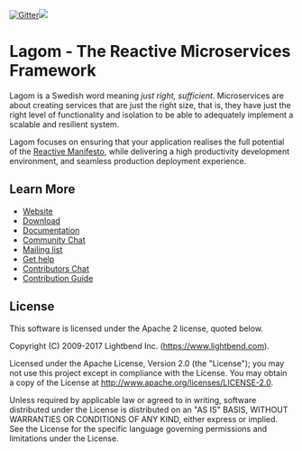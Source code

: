 [![Gitter](https://img.shields.io/gitter/room/gitterHQ/gitter.svg)](https://gitter.im/lagom/lagom?utm_source=badge&utm_medium=badge&utm_campaign=pr-badge&utm_content=badge)[<img src="https://img.shields.io/travis/lagom/lagom.svg"/>](https://travis-ci.org/lagom/lagom)

# Lagom - The Reactive Microservices Framework

Lagom is a Swedish word meaning *just right, sufficient*. Microservices are about creating services that are just the right size, that is, they have just the right level of functionality and isolation to be able to adequately implement a scalable and resilient system.

Lagom focuses on ensuring that your application realises the full potential of the [Reactive Manifesto](http://reactivemanifesto.org), while delivering a high productivity development environment, and seamless production deployment experience.

## Learn More

* [Website](http://www.lagomframework.com)
* [Download](http://www.lagomframework.com/download.html)
* [Documentation](http://www.lagomframework.com/documentation)
* [Community Chat](https://gitter.im/lagom/lagom)
* [Mailing list](https://groups.google.com/forum/#!forum/lagom-framework)
* [Get help](https://stackoverflow.com/questions/ask?tags=lagom)
* [Contributors Chat](https://gitter.im/lagom/contributors)
* [Contribution Guide](CONTRIBUTING.md)

## License

This software is licensed under the Apache 2 license, quoted below.

Copyright (C) 2009-2017 Lightbend Inc. (https://www.lightbend.com).

Licensed under the Apache License, Version 2.0 (the "License"); you may not use this project except in compliance with the License. You may obtain a copy of the License at http://www.apache.org/licenses/LICENSE-2.0.

Unless required by applicable law or agreed to in writing, software distributed under the License is distributed on an "AS IS" BASIS, WITHOUT WARRANTIES OR CONDITIONS OF ANY KIND, either express or implied. See the License for the specific language governing permissions and limitations under the License.

